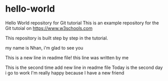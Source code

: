 # hello-world
Hello World repository for Git tutorial
This is an example repository for the Git tutoial on https://www.w3schools.com

This repository is built step by step in the tutorial.

my name is Nhan, i'm glad to see you


This is a new line in readme file!
this line was written by me

This is the second time add new line in readme file
Today is the second day i go to work
I'm really happy because I have a new friend

